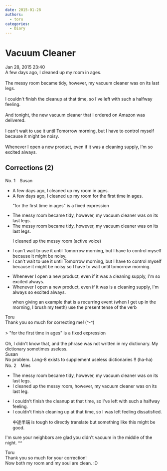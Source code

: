 ```yaml
---
date: 2015-01-28
authors:
  - toru
categories:
  - Diary
---
```


<h1 id="subject_show">Vacuum Cleaner</h1>
<div class="date">Jan 28, 2015 23:40</div>
<div id="post"><div id="body_show_ori">
A few days ago, I cleaned up my room in ages.<br/><br/>The messy room became tidy, however, my vacuum cleaner was on its last legs.<br/><br/>I couldn't finish the cleanup at that time, so I've left with such a halfway feeling.<br/><br/>And tonight, the new vacuum cleaner that I ordered on Amazon was delivered.<br/><br/>I can't wait to use it until Tomorrow morning, but I have to control myself because it might be noisy. <br/><br/>Whenever I open a new product, even if it was a cleaning supply, I'm so excited always.<br/>
</div></div>

<!-- more -->


## Corrections (2)
<div id="block"><div class="first_name"> No. 1　<span class="just_name">Susan</span></div><div id="block2">
<ul class="correction_field">
<li class="incorrect">A few days ago, I cleaned up my room in ages.</li>
<li class="corrected correct">
A few days ago, I cleaned up my room <span class="f_blue">for the first time</span> in ages.
<p class="correction_comment">"for the first time in ages" is a fixed expression</p>
</li>
</ul>
<ul class="correction_field">
<li class="incorrect">The messy room became tidy, however, my vacuum cleaner was on its last legs.</li>
<li class="corrected correct">
The messy room became tidy, however, my vacuum cleaner was on its last legs.
<p class="correction_comment">I  cleaned up the messy room (active voice)</p>
</li>
</ul>
<ul class="correction_field">
<li class="incorrect">I can't wait to use it until Tomorrow morning, but I have to control myself because it might be noisy.</li>
<li class="corrected correct">
I can't wait to use it <span class="f_red"><span class="sline">until Tomorrow morning</span></span>, but I have to control myself because it might be noisy so I have to wait <span class="f_blue">until tomorrow morning</span>.
</li>
</ul>
<ul class="correction_field">
<li class="incorrect">Whenever I open a new product, even if it was a cleaning supply, I'm so excited always.</li>
<li class="corrected correct">
Whenever I open a new product, even if it <span class="f_red">was</span><span class="f_blue"> is </span>a cleaning supply, I'm <span class="f_blue">always</span> so excited <span class="f_red"><span class="sline">always</span></span>.
<p class="correction_comment">when giving an example that is a recurring event (when I get up in the morning, I brush my teeth) use the present tense of the verb</p>
</li>
</ul>
</div><div class="name"><span class="just_name">Toru</span><br>
Thank you so much for correcting me! (^-^)<br/><br/>&gt; "for the first time in ages" is a fixed expression<br/><br/>Oh, I didn't know that, and the phrase was not written in my dictionary. My dictionary sometimes useless.
</div>
<div class="name"><span class="just_name">Susan</span><br>
No problem.  Lang-8 exists to supplement useless dictionaries !! (ha-ha)
</div>
</div>
<div id="block"><div class="first_name"> No. 2　<span class="just_name">Mies</span></div><div id="block2">
<ul class="correction_field">
<li class="incorrect">The messy room became tidy, however, my vacuum cleaner was on its last legs.</li>
<li class="corrected correct">
<span class="f_blue">I cleaned up the messy room</span>, however, my vacuum cleaner was on its last <span class="f_blue">leg</span>.
</li>
</ul>
<ul class="correction_field">
<li class="incorrect">I couldn't finish the cleanup at that time, so I've left with such a halfway feeling.</li>
<li class="corrected correct">
I couldn't finish <span class="f_blue">cleaning up</span> at that time, so I <span class="f_red">was</span> left <span class="f_blue">feeling dissatisfied.</span>
<p class="correction_comment">中途半端 is tough to directly translate but something like this might be good.</p>
</li>
</ul>
<p class="comment_small">
 I'm sure your neighbors are glad you didn't vacuum in the middle of the night. ^^
</p>

</div><div class="name"><span class="just_name">Toru</span><br>
Thank you so much for your correction!<br/>Now both my room and my soul are clean. :D
</div>
</div>
